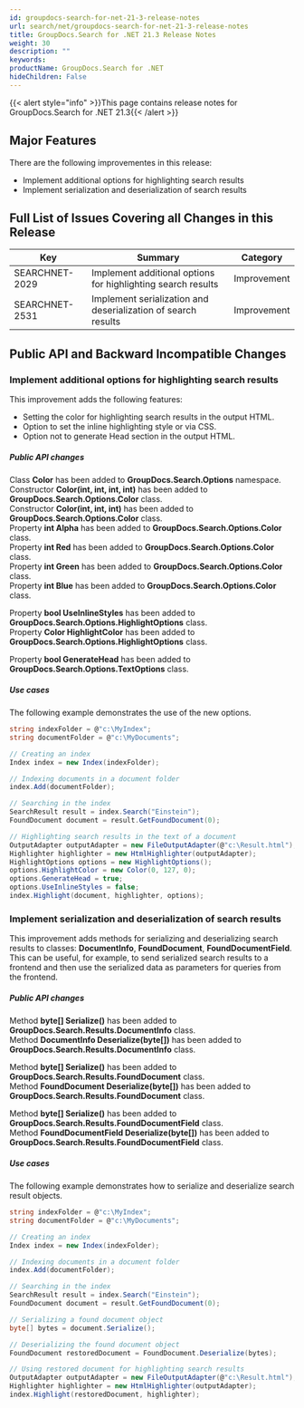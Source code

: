 ```yaml
---
id: groupdocs-search-for-net-21-3-release-notes
url: search/net/groupdocs-search-for-net-21-3-release-notes
title: GroupDocs.Search for .NET 21.3 Release Notes
weight: 30
description: ""
keywords: 
productName: GroupDocs.Search for .NET
hideChildren: False
---
```


{{< alert style="info" >}}This page contains release notes for GroupDocs.Search for .NET 21.3{{< /alert >}}

## Major Features

There are the following improvementes in this release:

- Implement additional options for highlighting search results
- Implement serialization and deserialization of search results

## Full List of Issues Covering all Changes in this Release

| Key | Summary | Category |
| --- | --- | --- |
| SEARCHNET-2029 | Implement additional options for highlighting search results | Improvement |
| SEARCHNET-2531 | Implement serialization and deserialization of search results | Improvement |

## Public API and Backward Incompatible Changes

### Implement additional options for highlighting search results

This improvement adds the following features:
- Setting the color for highlighting search results in the output HTML.
- Option to set the inline highlighting style or via CSS.
- Option not to generate Head section in the output HTML.

##### Public API changes

Class **Color** has been added to **GroupDocs.Search.Options** namespace.  
Constructor **Color(int, int, int, int)** has been added to **GroupDocs.Search.Options.Color** class.  
Constructor **Color(int, int, int)** has been added to **GroupDocs.Search.Options.Color** class.  
Property **int Alpha** has been added to **GroupDocs.Search.Options.Color** class.  
Property **int Red** has been added to **GroupDocs.Search.Options.Color** class.  
Property **int Green** has been added to **GroupDocs.Search.Options.Color** class.  
Property **int Blue** has been added to **GroupDocs.Search.Options.Color** class.

Property **bool UseInlineStyles** has been added to **GroupDocs.Search.Options.HighlightOptions** class.  
Property **Color HighlightColor** has been added to **GroupDocs.Search.Options.HighlightOptions** class.

Property **bool GenerateHead** has been added to **GroupDocs.Search.Options.TextOptions** class.

##### Use cases

The following example demonstrates the use of the new options.

```csharp
string indexFolder = @"c:\MyIndex";
string documentFolder = @"c:\MyDocuments";

// Creating an index
Index index = new Index(indexFolder);

// Indexing documents in a document folder
index.Add(documentFolder);

// Searching in the index
SearchResult result = index.Search("Einstein");
FoundDocument document = result.GetFoundDocument(0);

// Highlighting search results in the text of a document
OutputAdapter outputAdapter = new FileOutputAdapter(@"c:\Result.html");
Highlighter highlighter = new HtmlHighlighter(outputAdapter);
HighlightOptions options = new HighlightOptions();
options.HighlightColor = new Color(0, 127, 0);
options.GenerateHead = true;
options.UseInlineStyles = false;
index.Highlight(document, highlighter, options);
```

### Implement serialization and deserialization of search results

This improvement adds methods for serializing and deserializing search results to classes: **DocumentInfo**, **FoundDocument**, **FoundDocumentField**.
This can be useful, for example, to send serialized search results to a frontend and then use the serialized data as parameters for queries from the frontend.

##### Public API changes

Method **byte[] Serialize()** has been added to **GroupDocs.Search.Results.DocumentInfo** class.  
Method **DocumentInfo Deserialize(byte[])** has been added to **GroupDocs.Search.Results.DocumentInfo** class.

Method **byte[] Serialize()** has been added to **GroupDocs.Search.Results.FoundDocument** class.  
Method **FoundDocument Deserialize(byte[])** has been added to **GroupDocs.Search.Results.FoundDocument** class.

Method **byte[] Serialize()** has been added to **GroupDocs.Search.Results.FoundDocumentField** class.  
Method **FoundDocumentField Deserialize(byte[])** has been added to **GroupDocs.Search.Results.FoundDocumentField** class.

##### Use cases

The following example demonstrates how to serialize and deserialize search result objects.

```csharp
string indexFolder = @"c:\MyIndex";
string documentFolder = @"c:\MyDocuments";

// Creating an index
Index index = new Index(indexFolder);

// Indexing documents in a document folder
index.Add(documentFolder);

// Searching in the index
SearchResult result = index.Search("Einstein");
FoundDocument document = result.GetFoundDocument(0);

// Serializing a found document object
byte[] bytes = document.Serialize();

// Deserializing the found document object
FoundDocument restoredDocument = FoundDocument.Deserialize(bytes);

// Using restored document for highlighting search results
OutputAdapter outputAdapter = new FileOutputAdapter(@"c:\Result.html");
Highlighter highlighter = new HtmlHighlighter(outputAdapter);
index.Highlight(restoredDocument, highlighter);
```

